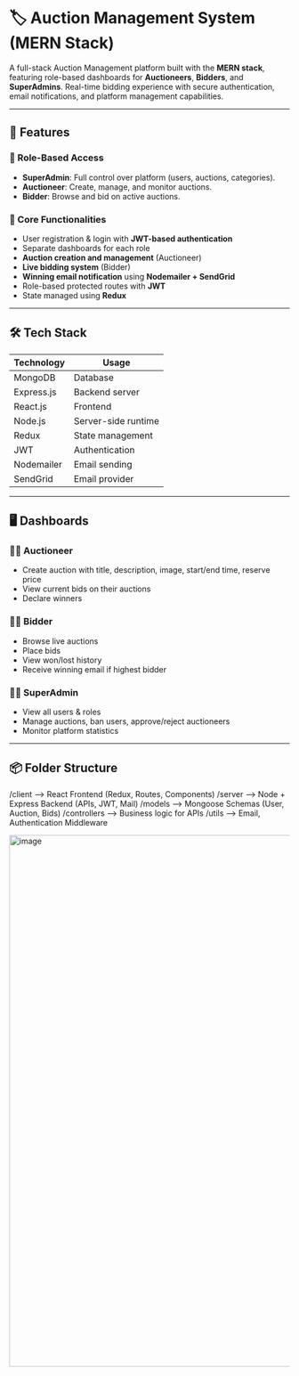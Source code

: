 # 🏷️ Auction Management System (MERN Stack)

A full-stack Auction Management platform built with the **MERN stack**, featuring role-based dashboards for **Auctioneers**, **Bidders**, and **SuperAdmins**. Real-time bidding experience with secure authentication, email notifications, and platform management capabilities.

---

## 🚀 Features

### 👤 Role-Based Access
- **SuperAdmin**: Full control over platform (users, auctions, categories).
- **Auctioneer**: Create, manage, and monitor auctions.
- **Bidder**: Browse and bid on active auctions.

### 🔧 Core Functionalities
- User registration & login with **JWT-based authentication**
- Separate dashboards for each role
- **Auction creation and management** (Auctioneer)
- **Live bidding system** (Bidder)
- **Winning email notification** using **Nodemailer + SendGrid**
- Role-based protected routes with **JWT**
- State managed using **Redux**

---

## 🛠️ Tech Stack

| Technology      | Usage                          |
|----------------|---------------------------------|
| MongoDB         | Database                        |
| Express.js      | Backend server                  |
| React.js        | Frontend                        |
| Node.js         | Server-side runtime             |
| Redux           | State management                |
| JWT             | Authentication                  |
| Nodemailer      | Email sending                   |
| SendGrid        | Email provider                  |

---

## 🖥️ Dashboards

### 🧑‍⚖️ Auctioneer
- Create auction with title, description, image, start/end time, reserve price
- View current bids on their auctions
- Declare winners

### 🧑‍💼 Bidder
- Browse live auctions
- Place bids
- View won/lost history
- Receive winning email if highest bidder

### 👨‍💻 SuperAdmin
- View all users & roles
- Manage auctions, ban users, approve/reject auctioneers
- Monitor platform statistics

---

## 📦 Folder Structure

/client --> React Frontend (Redux, Routes, Components)
/server --> Node + Express Backend (APIs, JWT, Mail)
/models --> Mongoose Schemas (User, Auction, Bids)
/controllers --> Business logic for APIs
/utils --> Email, Authentication Middleware

<img width="955" alt="image" src="https://github.com/user-attachments/assets/b4ef9c09-331b-40d8-b465-79dca15048c0" />


